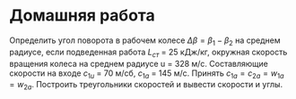 # Домашняя работа 

Определить угол поворота в рабочем колесе $\Delta \beta = \beta_1 - \beta_2$ на среднем радиусе, если подведенная работа $L_{ст}$ = 25 кДж/кг, окружная скорость вращения колеса на среднем радиусе u = 328 м/c. Составляющие скорости на входе $c_{1u}$ = 70 м/сб, $c_{1a}$ = 145 м/c. Принять $c_{1a} = c_{2a} = w_{1a} = w_{2a}$. Построить треугольники скоростей и вывести скорости и углы.